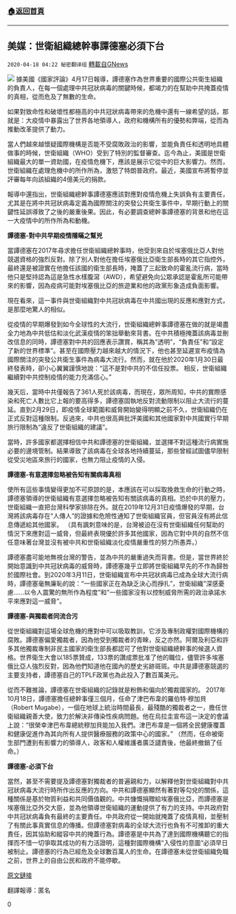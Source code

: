 ###  [:house:返回首頁](https://github.com/ourhimalayas/txt)
---

## 美媒：世衛組織總幹事譚德塞必須下台
`2020-04-18 04:22 秘密翻译组` [轉載自GNews](https://gnews.org/zh-hant/177145/)

![](https://s3.amazonaws.com/gnews-media-offload/wp-content/uploads/2020/04/18031832/Picture-1-234.png)
據美國《國家評論》4月17日報導，譚德塞作為世界重要的國際公共衛生組織的負責人，在每一個處理中共冠狀病毒的關鍵時候，都竭力的在幫助中共掩蓋疫情的真相，從而危及了無數的生命。

如果對致命性和破壞性都極高的中共冠狀病毒帶來的危機中還有一線希望的話，那就是：大疫情中暴露出了世界各地領導人，政府和機構所有的優勢和弊端，從而為推動改革提供了動力。

當人們越來越懷疑國際機構是否能不受腐敗政治的影響，並能負責任和透明地具體做事的時候，世衛組織（WHO）受到了特別的監督審查。迄今為止，美國是世衛組織最大的單一資助國，在疫情危機下，應該是展示它從中的巨大影響力。然而，世衛組織在處理危機中的所作所為，激怒了特朗普政府。最近，美國宣布將暫停並評審每年向該組織的4億美元的捐款。

報導中還指出，世衛組織總幹事譚德塞應該對應對疫情危機上失誤負有主要責任，尤其是在將中共冠狀病毒定義為國際關注的突發公共衛生事件中，早期行動上的關鍵性延誤導致了之後的嚴重後果。因此，有必要調查總幹事譚德塞的背景和他在這一大疫情中的所作所為和動機。

**譚德塞-對中共早期疫情隱瞞之幫兇**

當譚德塞在2017年尋求擔任世衛組織總幹事時，他受到來自於埃塞俄比亞人對他競選資格的強烈反對。除了別人對他在擔任埃塞俄比亞衛生部長時的其它指控外，最終還是被證實在他擔任該國的衛生部長時，掩蓋了三起致命的霍亂流行病，當時他只是堅持認為這是急性水樣腹瀉（AWD），希望避免向公眾承認是霍亂所可能帶來的影響，因為疫病可能對埃塞俄比亞的旅遊業和他的政黨形象造成負面影響。

現在看來，這一事件與世衛組織對中共冠狀病毒在中共國出現的反應和應對方式，是那麼地驚人的相似。

從疫情的早期爆發到如今全球性的大流行，世衛組織總幹事譚德塞在做的就是竭盡全力地為中共低估和淡化武漢疫情的笨拙舉動來背書。在中共積極掩蓋該病毒並刪改信息的同時，譚德塞對中共的回應表示讚賞，稱其為“透明”，“負責任”和“設定了新的世界標準”。甚至在國際壓力越來越大的情況下，他也甚至延遲宣布疫情為國際關注的突發公共衛生事件為病毒大流行。然而，就在他於2020年1月30日最終發表時，卻小心翼翼謹慎地說：“這不是對中共的不信任投票。 相反，世衛組織繼續對中共控制疫情的能力充滿信心。”

幾天后，當時中共僅報告了361人死於該病毒，而現在，眾所周知，中共的實際感染和死亡人數比它上報的要高得多，譚德塞固執地反對流動限制以阻止大流行的蔓延。直到2月29日，即疫情全球範圍和威脅開始變得明顯之前不久，世衛組織仍在正式反對這種限制。反過來，中共也很高興批評美國和其他國家對中共國實行早期旅行限制為“違反了世衛組織的建議”。

當時，許多國家都選擇相信中共和譚德塞的世衛組織，並選擇不對這種流行病實施必要的邊境管制。結果導致了該病毒在全球各地持續蔓延，那些曾經試圖儘早限制從受災地區來旅行的國家，也無力阻止疫情的入侵。

**譚德塞-有意選擇忽略被告知有關病毒真相**

使所有這些事情變得更加不可原諒的是，本應該在可以採取挽救生命的行動之時，譚德塞領導的世衛組織有意選擇忽略被告知有關該病毒的真相。恐於中共的壓力，世衛組織一直把台灣科學家排除在外。就在2019年12月31日疫情爆發的早期，台灣將該病毒存在“人傳人”的證據和危險性通知了世衛組織官員，但官員沒有將此信息傳遞給其他國家。 （具有諷刺意味的是，台灣被迫在沒有世衛組織任何幫助的情況下來應對這一威脅，但最終表現優於許多其他國家，因為它對中共的自然不信任意味著台灣並沒有被中共和世衛組織淡化疫情嚴重性的努力所愚弄。）

譚德塞盡可能地無視台灣的警告，並為中共的嚴重過失而背書。但是，當世界終於開始意識到中共冠狀病毒的威脅時，譚德塞幾乎立即將世衛組織早先的不作為歸咎於國際社會。到2020年3月11日，世衛組織宣布中共冠狀病毒已成為全球大流行病時，譚德塞毫無廉恥的說：“一些國家正在為缺乏決心而掙扎”，世衛組織”深感憂慮……以令人震驚的無所作為程度”和”一些國家沒有以控制威脅所需的政治承諾水平來應對這一威脅”。

**譚德塞-與獨裁者同流合污**

從世衛組織對這場全球危機的應對中可以吸取教訓，它涉及專制政權對國際機構的腐敗。譚德塞偏愛獨裁者，因為他受到獨裁者的青睞，反之亦然。阿爾及利亞和許多其他獨裁專制非民主國家的衛生部長都認可了他對世衛組織總幹事的候選人資格。世界衛生大會以185票贊成，133票的讚成票批准了他的職位，儘管許多埃塞俄比亞人強烈反對，因為他們知道他在國內的歷史劣跡斑斑。中共是譚德塞競選的主要支持者，譚德塞自己的TPLF政黨也為此投入了數百萬美元。

從而不難推論，譚德塞在世衛組織的記錄就是粉飾和偏向於獨裁國家的。 2017年10月18日，譚德塞擔任總幹事僅三個月，任命了津巴布韋的羅伯特·穆加貝（Robert Mugabe），一個在地球上統治時間最長，最殘酷的獨裁者之一，擔任世衛組織親善大使，致力於解決非傳染性疾病問題。他在烏拉圭宣布這一決定的會議上說：“很榮幸津巴布韋總統穆加貝能加入我們。津巴布韋是一個將全民健康覆蓋和健康促進作為其向所有人提供醫療服務的政策中心的國家。” （然而，任命被衛生部門遭到有影響力的領導人，政客和人權維護者廣泛譴責後，他最終撤銷了任命。）

**譚德塞-必須下台**

當然，甚至不需要提及譚德塞對獨裁者的普遍親和力，以解釋他對世衛組織對中共冠狀病毒大流行時所作出反應的方向。中共和譚德塞顯然有著對等勾兌的關係，這種關係是基於物質利益和共同價值觀的。中共慷慨捐贈給埃塞俄比亞，而譚德塞是埃塞俄比亞外交大臣，並為他領導世衛組織的運動提供了有力的支持。中共政府對中共冠狀病毒負有最終的主要責任。中共政府從一開始就掩蓋了疫情真相，並壓制了有關此事真實信息的傳播。但譚德塞對病毒的全球大流行也負有不可推卸的重大責任，因其協助和縱容中共的掩蓋行為。譚德塞是中共為了達到國際機構聽它的指揮而不惜一切爭取其成功的有力活證明，這種對國際機構“入侵性的意圖“必須早日被制止。譚德塞的行為已經危及全球數百萬人的生命。在譚德塞未從世衛組織免職之前，世界上的自由公民和政府不能停歇。

[原文鏈接](https://www.nationalreview.com/2020/04/who-chief-tedros-has-got-to-go/)

翻譯報導：匿名

0
